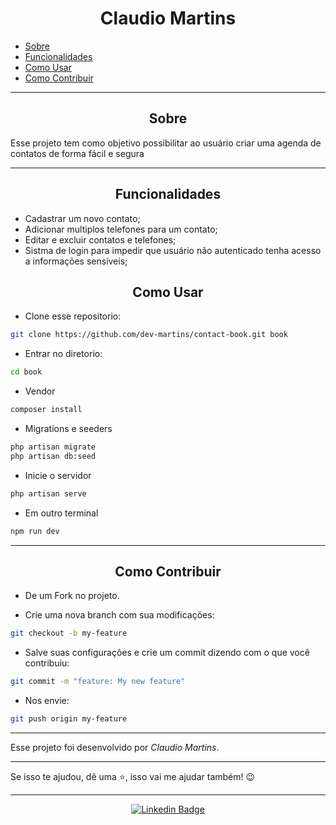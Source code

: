 <h1 align="center">Claudio Martins</h1>

   <p>
   
   - [Sobre](#sobre)
   - [Funcionalidades](#funcionalidades)
   - [Como Usar](#como-usar)
   - [Como Contribuir](#como-contribuir)

   </p>

---

<h2 align="center">Sobre</h2>

Esse projeto tem como objetivo possibilitar ao usuário criar uma agenda de contatos de forma fácil e segura

</p>

---

<h2 align="center">Funcionalidades</h2>
   
- Cadastrar um novo contato;
- Adicionar multiplos telefones para um contato;
- Editar e excluir contatos e telefones;
- Sistma de login para impedir que usuário não autenticado tenha acesso a informações sensíveis;

<h2 align="center">Como Usar</h2>

- Clone esse repositorio:

```bash 
git clone https://github.com/dev-martins/contact-book.git book
```

- Entrar no diretorio:

```bash
cd book
```

- Vendor

```bash
composer install
```

- Migrations e seeders

```bash
php artisan migrate
php artisan db:seed
```

- Inicie o servidor

```bash
php artisan serve
```
- Em outro terminal
```bash
npm run dev
```

---

<h2 align="center">Como Contribuir</h2>

- De um Fork no projeto.

- Crie uma nova branch com sua modificações:

```sh
git checkout -b my-feature
```

- Salve suas configurações e crie um commit dizendo com o que você contribuiu:

```sh
git commit -m "feature: My new feature"
```

- Nos envie:

```sh
git push origin my-feature
```

---

Esse projeto foi desenvolvido por *Claudio Martins*.

---

Se isso te ajudou, dê uma ⭐, isso vai me ajudar também!
😉

---

   <div align="center">

[![Linkedin Badge](https://img.shields.io/badge/-Claudio%20Martins-292929?style=flat-square&logo=Linkedin&logoColor=white&link=https://www.linkedin.com/in/criar-site-martins/)]([https://www.linkedin.com/in/criar-site-martins/](https://www.linkedin.com/in/criar-site-martins/))

   </div>
